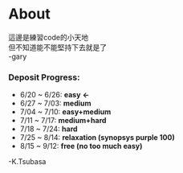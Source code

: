 # About  

這邊是練習code的小天地  
但不知道能不能堅持下去就是了  
 -gary  
 
### Deposit Progress:
* 6/20 ~ 6/26: **easy** **<-**
* 6/27 ~ 7/03: **medium**
* 7/04 ~ 7/10: **easy+medium**
* 7/11 ~ 7/17: **medium+hard**
* 7/18 ~ 7/24: **hard**
* 7/25 ~ 8/14: **relaxation (synopsys purple 100)**
* 8/15 ~ 9/12: **free (no too much easy)**

 -K.Tsubasa
